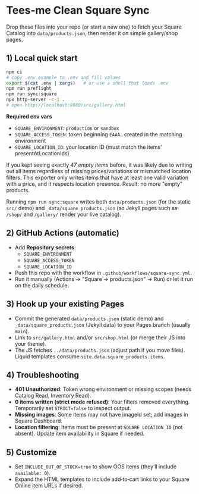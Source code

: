 # Tees‑me Clean Square Sync

Drop these files into your repo (or start a new one) to fetch your Square Catalog into `data/products.json`, then render it on simple gallery/shop pages.

## 1) Local quick start
```bash
npm ci
# copy .env.example to .env and fill values
export $(cat .env | xargs)   # or use a shell that loads .env
npm run preflight
npm run sync:square
npx http-server -c-1 .
# open http://localhost:8080/src/gallery.html
```

**Required env vars**
- `SQUARE_ENVIRONMENT`: `production` or `sandbox`
- `SQUARE_ACCESS_TOKEN`: token beginning `EAAA…` created in the matching environment
- `SQUARE_LOCATION_ID`: your location ID (must match the items' presentAtLocationIds)

If you kept seeing exactly *47 empty items* before, it was likely due to writing out all items regardless of missing prices/variations or mismatched location filters. This exporter only writes items that have at least one valid variation with a price, and it respects location presence. Result: no more "empty" products.

Running `npm run sync:square` writes both `data/products.json` (for the static `src/` demo) and `_data/square_products.json` (so Jekyll pages such as `/shop/` and `/gallery/` render your live catalog).

## 2) GitHub Actions (automatic)
- Add **Repository secrets**:
  - `SQUARE_ENVIRONMENT`
  - `SQUARE_ACCESS_TOKEN`
  - `SQUARE_LOCATION_ID`
- Push this repo with the workflow in `.github/workflows/square-sync.yml`.
- Run it manually (Actions → "Square → products.json" → Run) or let it run on the daily schedule.

## 3) Hook up your existing Pages
- Commit the generated `data/products.json` (static demo) and `_data/square_products.json` (Jekyll data) to your Pages branch (usually `main`).
- Link to `src/gallery.html` and/or `src/shop.html` (or merge their JS into your theme).
- The JS fetches `../data/products.json` (adjust path if you move files). Liquid templates consume `site.data.square_products.items`.

## 4) Troubleshooting
- **401 Unauthorized**: Token wrong environment or missing scopes (needs Catalog Read, Inventory Read).
- **0 items written (strict mode refused)**: Your filters removed everything. Temporarily set `STRICT=false` to inspect output.
- **Missing images**: Some items may not have imageId set; add images in Square Dashboard.
- **Location filtering**: Items must be present at `SQUARE_LOCATION_ID` (not absent). Update item availability in Square if needed.

## 5) Customize
- Set `INCLUDE_OUT_OF_STOCK=true` to show OOS items (they’ll include `available: 0`).
- Expand the HTML templates to include add‑to‑cart links to your Square Online item URLs if desired.
